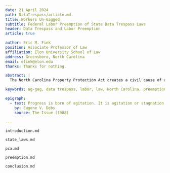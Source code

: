 ```yaml
---
date: 21 April 2024
path: DataTrespass/article.md
title: Workers Un-Gagged
subtitle: Federal Labor Preemption of State Data Trespass Laws
header: Data Trespass and Labor Preemption
article: true

author: Eric M. Fink
position: Associate Professor of Law
affiliation: Elon University School of Law
address: Greensboro, North Carolina
email: efink@elon.edu
thanks: Thanks for nothing.

abstract: |
  The North Carolina Property Protection Act creates a civil cause of action against "Any person who intentionally gains access to the nonpublic areas of another's premises and engages in an act that exceeds the person's authority to enter those areas …". The statute specifically targets employees who engage in unauthorized recording or other data collection on the employer's premises. At least some of the employee activity subject to civil liability under these statutes is protected under federal labor and employment laws. The Supremacy Clause dictates that this conflict must be resolved in favor of federal law. To ensure that the prospect of costly litigation and damages does not penalize employees for, or deter them from, exercising their rights under federal law, preemption should apply to any NCPPA claims arising from employee conduct that is even arguably protected.

keywords: ag-gag, data trespass, labor, law, North Carolina, preemption

epigraph:
  - text: Progress is born of agitation. It is agitation or stagnation.
    by: Eugene V. Debs
    source: The Issue (1908)

---
```

``` {.include}
introduction.md
``````
``` {.include}
state_laws.md
``````
``` {.include}
pca.md
``````
``` {.include}
preemption.md
``````
``` {.include}
conclusion.md
``````